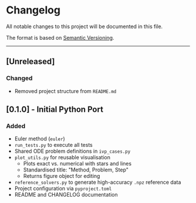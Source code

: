 # Changelog

All notable changes to this project will be documented in this file.

The format is based on [Semantic Versioning](https://semver.org/).

---

## [Unreleased]

### Changed

- Removed project structure from `README.md`

## [0.1.0] - Initial Python Port

### Added
- Euler method (`euler`)
- `run_tests.py` to execute all tests
- Shared ODE problem definitions in `ivp_cases.py`
- `plot_utils.py` for reusable visualisation
  - Plots exact vs. numerical with stars and lines
  - Standardised title: "Method, Problem, Step"
  - Returns figure object for editing
- `reference_solvers.py` to generate high-accuracy `.npz` reference data
- Project configuration via `pyproject.toml`
- README and CHANGELOG documentation
